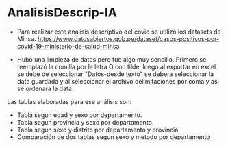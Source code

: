 # AnalisisDescrip-IA

- Para realizar este análisis descriptivo del covid se utilizó los datasets de Minsa.
https://www.datosabiertos.gob.pe/dataset/casos-positivos-por-covid-19-ministerio-de-salud-minsa

- Hubo una limpieza de datos pero fue algo muy sencillo. Primero se reemplazó la comilla por la letra O con tilde,
luego al exportar en excel se debe de seleccionar "Datos-desde texto" se debera seleccionar la data guardada y 
al seleccionar el archivo delimitaciones por coma y asi se ordenara la data.

Las tablas elaboradas para ese análisis son:
- Tabla segun edad y sexo por departamento.
- Tabla segun provincia y sexo por departamento.
- Tabla segun sexo y distrito por departamento y provincia.
- Comparación de dos tablas segun sexo y metodo por departamento
